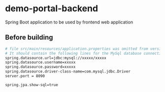 # demo-portal-backend
Spring Boot application to be used by frontend web application

## Before building

``` bash
# file src/main/resources/application.properties was omitted from version control. This file must be created manually.
# It should contain the following lines for the MySql database connection
spring.datasource.url=jdbc:mysql://xxxxx/xxxxx
spring.datasource.username=xxxxx
spring.datasource.password=xxxxx
spring.datasource.driver-class-name=com.mysql.jdbc.Driver
server.port = 8090

spring.jpa.show-sql=true
```
